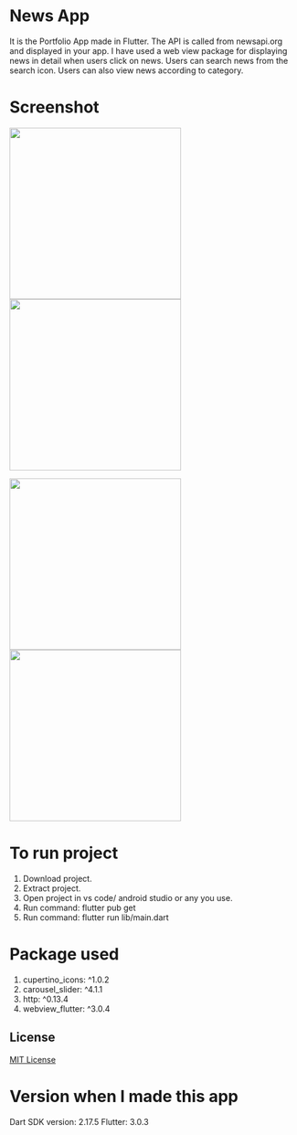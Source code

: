 # News App
It is the Portfolio App made in Flutter. The API is called from newsapi.org and displayed in your app. I have used a web view package for displaying news in detail when users click on news. Users can search news from the search icon. Users can also view news according to category.

# Screenshot
<img src="https://user-images.githubusercontent.com/69492512/177029029-ee994c65-8230-4bb3-af4c-00c6ac567a8c.jpg" width="300">   <img src="https://user-images.githubusercontent.com/69492512/177029032-63729947-02fe-4b4a-95d2-4d5fd5c1726d.jpg" width="300">


<img src="https://user-images.githubusercontent.com/69492512/177029036-b2b155da-c75c-4aac-b14c-e40b9a6128c4.jpg" width="300">   <img src="https://user-images.githubusercontent.com/69492512/177029040-0d37bcbe-6900-4380-ba85-a03c9f67ddfb.jpg" width="300">


# To run project
1. Download project.
2. Extract project.
3. Open project in vs code/ android studio or any you use.
4. Run command: flutter pub get
5. Run command: flutter run lib/main.dart

# Package used
1. cupertino_icons: ^1.0.2
2. carousel_slider: ^4.1.1
3. http: ^0.13.4
4. webview_flutter: ^3.0.4


## License
[MIT License](LICENSE)

# Version when I made this app
Dart SDK version: 2.17.5
Flutter: 3.0.3

